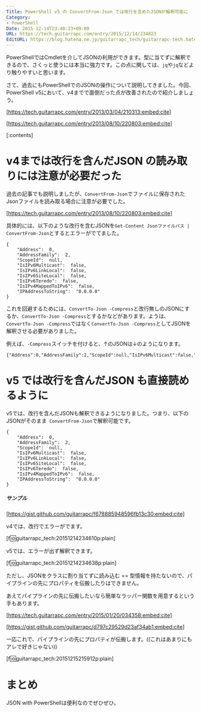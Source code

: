 ```yaml
---
Title: PowerShell v5 の ConvertFrom-Json では改行を含めたJSONが解釈可能に
Category:
- PowerShell
Date: 2015-12-14T23:48:23+09:00
URL: https://tech.guitarrapc.com/entry/2015/12/14/234823
EditURL: https://blog.hatena.ne.jp/guitarrapc_tech/guitarrapc-tech.hatenablog.com/atom/entry/6653586347148589359
---
```


PowerShellではCmdletを介してJSONの利用ができます。型に当てずに解釈できるので、さくっと使うには本当に強力です。この点に関しては、`jq`や`jq`などより触りやすいと思います。

さて、過去にもPowerShellでのJSONの操作について説明してきました。今回、PowerShell v5において、v4までで面倒だった点が改善されたので紹介しましょう。

[https://tech.guitarrapc.com/entry/2013/03/04/210313:embed:cite]

[https://tech.guitarrapc.com/entry/2013/08/10/220803:embed:cite]


[:contents]

# v4までは改行を含んだJSON の読み取りには注意が必要だった

過去の記事でも説明しましたが、`ConvertFrom-Json`でファイルに保存されたJsonファイルを読み取る場合に注意が必要でした。

[https://tech.guitarrapc.com/entry/2013/08/10/220803:embed:cite]

具体的には、以下のような改行を含むJSONを`Get-Content Jsonファイルパス | ConvertFrom-Json`とするとエラーがでてました。
```
{
    "Address":  0,
    "AddressFamily":  2,
    "ScopeId":  null,
    "IsIPv6Multicast":  false,
    "IsIPv6LinkLocal":  false,
    "IsIPv6SiteLocal":  false,
    "IsIPv6Teredo":  false,
    "IsIPv4MappedToIPv6":  false,
    "IPAddressToString":  "0.0.0.0"
}
```

これを回避するためには、`ConvertTo-Json -Compress`と改行無しのJSONにするか、`ConvertTo-Json -Compress`とするかなどがあります。ようは、 `ConvertTo-Json -Compress`ではなく`ConvertTo-Json -Compress`としてJSONを解釈させる必要がありました。

例えば、`-Compress`スイッチを付けると、↑のJSONは↓のようになります。

```
{"Address":0,"AddressFamily":2,"ScopeId":null,"IsIPv6Multicast":false,"IsIPv6LinkLocal":false,"IsIPv6SiteLocal":false,"IsIPv6Teredo":false,"IsIPv4MappedToIPv6":false,"IPAddressToString":"0.0.0.0"}
```

# v5 では改行を含んだJSON も直接読めるように

v5では、改行を含んだJSONも解釈できるようになりました。つまり、以下のJSONがそのまま` ConvertFrom-Json`で解釈可能です。

```
{
    "Address":  0,
    "AddressFamily":  2,
    "ScopeId":  null,
    "IsIPv6Multicast":  false,
    "IsIPv6LinkLocal":  false,
    "IsIPv6SiteLocal":  false,
    "IsIPv6Teredo":  false,
    "IsIPv4MappedToIPv6":  false,
    "IPAddressToString":  "0.0.0.0"
}
```

##### サンプル

[https://gist.github.com/guitarrapc/f678885948596fb13c30:embed:cite]

v4では、改行でエラーがでます。

[f:id:guitarrapc_tech:20151214234610p:plain]

v5では、エラーが出ず解釈できます。

[f:id:guitarrapc_tech:20151214234638p:plain]

ただし、JSONをクラスに割り当てずに読み込む == 型情報を持たないので、パイプラインの先にプロパティを伝搬したりはできません。

あえてパイプラインの先に伝搬したいなら簡単なラッパー関数を用意するという手もあります。

[https://tech.guitarrapc.com/entry/2015/01/20/034358:embed:cite]

[https://gist.github.com/guitarrapc/d797c29529d23af34ab1:embed:cite]

一応これで、パイプラインの先にプロパティが伝搬します。((これはあまりにもアレで好きじゃない))

[f:id:guitarrapc_tech:20151215215912p:plain]

# まとめ

JSON with PowerShellは便利なのでぜひぜひ。
